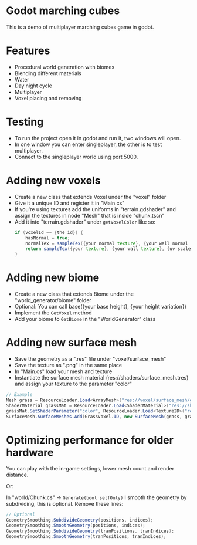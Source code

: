 # Godot marching cubes

This is a demo of multiplayer marching cubes game in godot.

# Features

- Procedural world generation with biomes
- Blending different materials
- Water
- Day night cycle
- Multiplayer
- Voxel placing and removing

# Testing

- To run the project open it in godot and run it, two windows will open. 
- In one window you can enter singleplayer, the other is to test multiplayer. 
- Connect to the singleplayer world using port 5000.

# Adding new voxels

- Create a new class that extends Voxel under the "voxel" folder
- Give it a unique ID and register it in "Main.cs"
- If you're using textures add the uniforms in "terrain.gdshader" and assign the textures in node "Mesh" that is inside "chunk.tscn"
- Add it into "terrain.gdshader" under `getVoxelColor` like so:
    ```glsl
    if (voxelId == {the id}) {
		hasNormal = true;
		normalTex = sampleTex({your normal texture}, {your wall normal texture}, {uv scale}, position, normal).xyz;
		return sampleTex({your texture}, {your wall texture}, {uv scale}, position, normal).xyz;
	}
    ```

# Adding new biome

- Create a new class that extends Biome under the "world_generator/biome" folder
- Optional: You can call base({your base height}, {your height variation})
- Implement the `GetVoxel` method
- Add your biome to `GetBiome` in the "WorldGenerator" class

# Adding new surface mesh

- Save the geometry as a ".res" file under "voxel/surface_mesh"
- Save the texture as ".png" in the same place
- In "Main.cs" load your mesh and texture
- Instantiate the surface mesh material (res://shaders/surface_mesh.tres) and assign your texture to the parameter "color"
```cs
// Example
Mesh grass = ResourceLoader.Load<ArrayMesh>("res://voxel/surface_mesh/grass.res");
ShaderMaterial grassMat = ResourceLoader.Load<ShaderMaterial>("res://shaders/surface_mesh.tres");
grassMat.SetShaderParameter("color", ResourceLoader.Load<Texture2D>("res://voxel/surface_mesh/grass.png"));
SurfaceMesh.SurfaceMeshes.Add(GrassVoxel.ID, new SurfaceMesh(grass, grassMat));
```

# Optimizing performance for older hardware

You can play with the in-game settings, lower mesh count and render distance.

Or:

In "world/Chunk.cs" -> `Generate(bool selfOnly)` I smooth the geometry by subdividing, this is optional. Remove these lines:
```cs
// Optional
GeometrySmoothing.SubdivideGeometry(positions, indices);
GeometrySmoothing.SmoothGeometry(positions, indices);
GeometrySmoothing.SubdivideGeometry(tranPositions, tranIndices);
GeometrySmoothing.SmoothGeometry(tranPositions, tranIndices);
```